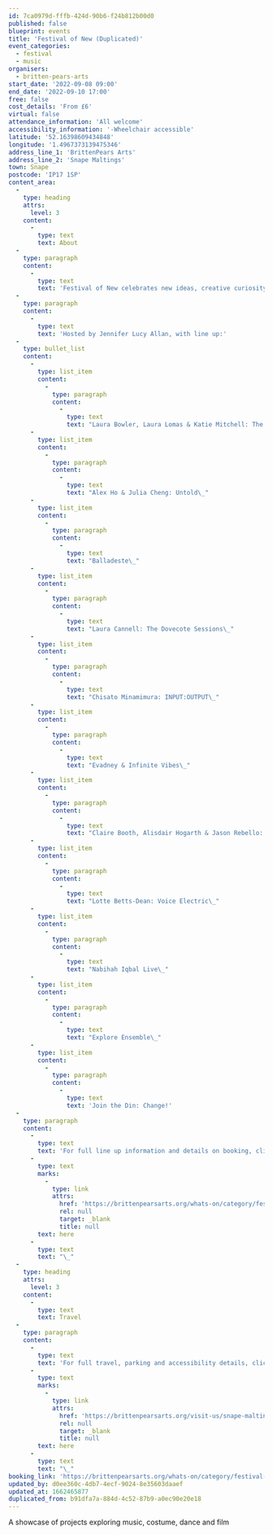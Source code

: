 ```yaml
---
id: 7ca0979d-fffb-424d-90b6-f24b812b00d0
published: false
blueprint: events
title: 'Festival of New (Duplicated)'
event_categories:
  - festival
  - music
organisers:
  - britten-pears-arts
start_date: '2022-09-08 09:00'
end_date: '2022-09-10 17:00'
free: false
cost_details: 'From £6'
virtual: false
attendance_information: 'All welcome'
accessibility_information: '-Wheelchair accessible'
latitude: '52.16398609434848'
longitude: '1.4967373139475346'
address_line_1: 'BrittenPears Arts'
address_line_2: 'Snape Maltings'
town: Snape
postcode: 'IP17 1SP'
content_area:
  -
    type: heading
    attrs:
      level: 3
    content:
      -
        type: text
        text: About
  -
    type: paragraph
    content:
      -
        type: text
        text: 'Festival of New celebrates new ideas, creative curiosity and brave artistic choices. Why not head along to Snape Maltings to experience a showcase of projects exploring music, film, costume and dance in a range of developmental stages.'
  -
    type: paragraph
    content:
      -
        type: text
        text: 'Hosted by Jennifer Lucy Allan, with line up:'
  -
    type: bullet_list
    content:
      -
        type: list_item
        content:
          -
            type: paragraph
            content:
              -
                type: text
                text: "Laura Bowler, Laura Lomas & Katie Mitchell: The Blue Woman\_"
      -
        type: list_item
        content:
          -
            type: paragraph
            content:
              -
                type: text
                text: "Alex Ho & Julia Cheng: Untold\_"
      -
        type: list_item
        content:
          -
            type: paragraph
            content:
              -
                type: text
                text: "Balladeste\_"
      -
        type: list_item
        content:
          -
            type: paragraph
            content:
              -
                type: text
                text: "Laura Cannell: The Dovecote Sessions\_"
      -
        type: list_item
        content:
          -
            type: paragraph
            content:
              -
                type: text
                text: "Chisato Minamimura: INPUT:OUTPUT\_"
      -
        type: list_item
        content:
          -
            type: paragraph
            content:
              -
                type: text
                text: "Evadney & Infinite Vibes\_"
      -
        type: list_item
        content:
          -
            type: paragraph
            content:
              -
                type: text
                text: "Claire Booth, Alisdair Hogarth & Jason Rebello: Schumann’s Frauenliebe, Reimagined\_"
      -
        type: list_item
        content:
          -
            type: paragraph
            content:
              -
                type: text
                text: "Lotte Betts-Dean: Voice Electric\_"
      -
        type: list_item
        content:
          -
            type: paragraph
            content:
              -
                type: text
                text: "Nabihah Iqbal Live\_"
      -
        type: list_item
        content:
          -
            type: paragraph
            content:
              -
                type: text
                text: "Explore Ensemble\_"
      -
        type: list_item
        content:
          -
            type: paragraph
            content:
              -
                type: text
                text: 'Join the Din: Change!'
  -
    type: paragraph
    content:
      -
        type: text
        text: 'For full line up information and details on booking, click '
      -
        type: text
        marks:
          -
            type: link
            attrs:
              href: 'https://brittenpearsarts.org/whats-on/category/festival-of-new'
              rel: null
              target: _blank
              title: null
        text: here
      -
        type: text
        text: "\_"
  -
    type: heading
    attrs:
      level: 3
    content:
      -
        type: text
        text: Travel
  -
    type: paragraph
    content:
      -
        type: text
        text: 'For full travel, parking and accessibility details, click '
      -
        type: text
        marks:
          -
            type: link
            attrs:
              href: 'https://brittenpearsarts.org/visit-us/snape-maltings/getting-here'
              rel: null
              target: _blank
              title: null
        text: here
      -
        type: text
        text: "\_"
booking_link: 'https://brittenpearsarts.org/whats-on/category/festival-of-new'
updated_by: d0ee360c-4db7-4ecf-9024-8e35603daaef
updated_at: 1662465877
duplicated_from: b91dfa7a-884d-4c52-87b9-a0ec90e20e18
---
```

A showcase of projects exploring music, costume, dance and film
